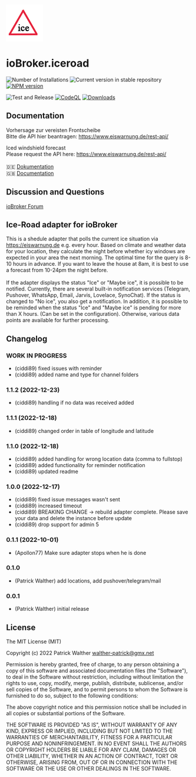 ![Logo](docs/de/img/iceroad.png)

# ioBroker.iceroad

![Number of Installations](http://iobroker.live/badges/iceroad-installed.svg)
![Current version in stable repository](http://iobroker.live/badges/iceroad-stable.svg)
[![NPM version](http://img.shields.io/npm/v/iobroker.iceroad.svg)](https://www.npmjs.com/package/iobroker.iceroad)

![Test and Release](https://github.com/iobroker-community-adapters/iobroker.iceroad/workflows/Test%20and%20Release/badge.svg)
[![CodeQL](https://github.com/iobroker-community-adapters/ioBroker.iceroad/actions/workflows/codeql.yml/badge.svg)](https://github.com/iobroker-community-adapters/ioBroker.iceroad/actions/workflows/codeql.yml)
[![Downloads](https://img.shields.io/npm/dm/iobroker.iceroad.svg)](https://www.npmjs.com/package/iobroker.iceroad)

## Documentation

Vorhersage zur vereisten Frontscheibe</br>
Bitte die API hier beantragen: https://www.eiswarnung.de/rest-api/ </br>

Iced windshield forecast</br>
Please request the API here: https://www.eiswarnung.de/rest-api/ </br>
</br>
🇩🇪 [Dokumentation](docs/de/iceroad.md)</br>
🇬🇧 [Documentation](docs/en/iceroad.md)</br>

## Discussion and Questions

[ioBroker Forum](https://forum.iobroker.net/topic/50041/test-adapter-ice-road)</br>

## Ice-Road adapter for ioBroker

This is a shedule adapter that polls the current ice situation via https://eiswarnung.de e.g. every hour.
Based on climate and weather data for your location, they calculate the night before whether icy windows are expected in your area the next morning. The optimal time for the query is 8-10 hours in advance. If you want to leave the house at 8am, it is best to use a forecast from 10-24pm the night before.</br>
</br>
If the adapter displays the status "Ice" or "Maybe ice", it is possible to be notified. Currently, there are several built-in notification services (Telegram, Pushover, WhatsApp, Email, Jarvis, Lovelace, SynoChat). If the status is changed to "No ice", you also get a notification. In addition, it is possible to be reminded when the status "Ice" and "Maybe ice" is pending for more than X hours. (Can be set in the configuration). Otherwise, various data points are available for further processing.

## Changelog

<!--
    Placeholder for the next version (at the beginning of the line):
    ### **WORK IN PROGRESS**
-->

### **WORK IN PROGRESS**

-   (ciddi89) fixed issues with reminder
-   (ciddi89) added name and type for channel folders

### 1.1.2 (2022-12-23)

-   (ciddi89) handling if no data was received added

### 1.1.1 (2022-12-18)

-   (ciddi89) changed order in table of longitude and latitude

### 1.1.0 (2022-12-18)

-   (ciddi89) added handling for wrong location data (comma to fullstop)
-   (ciddi89) added functionality for reminder notification
-   (ciddi89) updated readme

### 1.0.0 (2022-12-17)

-   (ciddi89) fixed issue messages wasn't sent
-   (ciddi89) increased timeout
-   (ciddi89) BREAKING CHANGE -> rebuild adapter complete. Please save your data and delete the instance before update
-   (ciddi89) drop support for admin 5

### 0.1.1 (2022-10-01)

-   (Apollon77) Make sure adapter stops when he is done

### 0.1.0

-   (Patrick Walther) add locations, add pushover/telegram/mail

### 0.0.1

-   (Patrick Walther) initial release

## License

The MIT License (MIT)

Copyright (c) 2022 Patrick Walther walther-patrick@gmx.net

Permission is hereby granted, free of charge, to any person obtaining a copy
of this software and associated documentation files (the "Software"), to deal
in the Software without restriction, including without limitation the rights
to use, copy, modify, merge, publish, distribute, sublicense, and/or sell
copies of the Software, and to permit persons to whom the Software is
furnished to do so, subject to the following conditions:

The above copyright notice and this permission notice shall be included in
all copies or substantial portions of the Software.

THE SOFTWARE IS PROVIDED "AS IS", WITHOUT WARRANTY OF ANY KIND, EXPRESS OR
IMPLIED, INCLUDING BUT NOT LIMITED TO THE WARRANTIES OF MERCHANTABILITY,
FITNESS FOR A PARTICULAR PURPOSE AND NONINFRINGEMENT. IN NO EVENT SHALL THE
AUTHORS OR COPYRIGHT HOLDERS BE LIABLE FOR ANY CLAIM, DAMAGES OR OTHER
LIABILITY, WHETHER IN AN ACTION OF CONTRACT, TORT OR OTHERWISE, ARISING FROM,
OUT OF OR IN CONNECTION WITH THE SOFTWARE OR THE USE OR OTHER DEALINGS IN
THE SOFTWARE.
